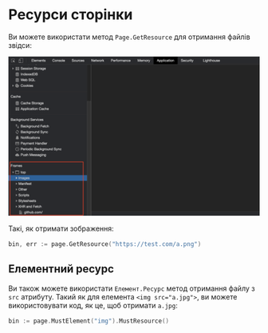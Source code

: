 # Ресурси сторінки

Ви можете використати метод `Page.GetResource` для отримання файлів звідси:

![ресурсами сторінки](page-resources.png)

Такі, як отримати зображення:

```go
bin, err := page.GetResource("https://test.com/a.png")
```

## Елементний ресурс

Ви також можете використати `Елемент.Ресурс` метод отримання файлу з `src` атрибуту. Такий як для елемента `<img src="a.jpg">`, ви можете використовувати код, як це, щоб отримати `a.jpg`:

```go
bin := page.MustElement("img").MustResource()
```
